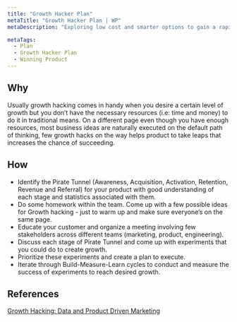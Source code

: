 ```yaml
---
title: "Growth Hacker Plan"
metaTitle: "Growth Hacker Plan | WP"
metaDescription: "Exploring low cost and smarter options to gain a rapid market reach in a short time for growth through referrals and up-sales. Growth hacking the 'Pirate Tunnel' i.e. Awareness, Acquisition, Activation, Retention, Revenue and Referral (AAARRR!). This is a technique of accelerating growth in terms of target audience (i.e: Customers), beyond conventional means and pace of growth. Growth hacking is a result of collaborative power of many teams within your organization such as Marketing, Product, Engineering and Sales."

metaTags:
  - Plan
  - Growth Hacker Plan
  - Winning Product 
---
```



## Why
Usually growth hacking comes in handy when you desire a certain level of growth but you don’t have the necessary resources (i.e: time and money) to do it in traditional means. On a different page even though you have enough resources, most business ideas are naturally executed on the default path of thinking, few growth hacks on the way helps product to take leaps that increases the chance of succeeding.


## How
- Identify the Pirate Tunnel (Awareness, Acquisition, Activation, Retention, Revenue and Referral) for your product with good understanding of each stage and statistics associated with them.
- Do some homework within the team. Come up with a few possible ideas for Growth hacking - just to warm up and make sure everyone’s on the same page.
- Educate your customer and organize a meeting involving few stakeholders across different teams (marketing, product, engineering).
- Discuss each stage of Pirate Tunnel and come up with experiments that you could do to create growth.
- Prioritize these experiments and create a plan to execute.
- Iterate through Build-Measure-Learn cycles to conduct and measure the success of experiments to reach desired growth.


## References

[Growth Hacking: Data and Product Driven Marketing](https://www.youtube.com/watch?v=ajccEoAhfmc)
